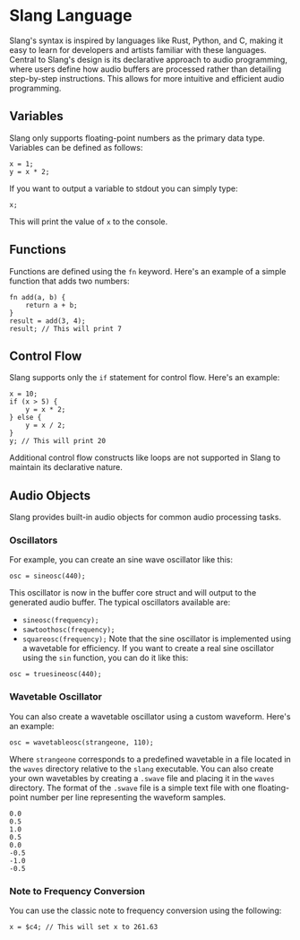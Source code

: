 # Slang Language
Slang's syntax is inspired by languages like Rust, Python, and C, making it easy to learn for developers and artists familiar with these languages.
Central to Slang's design is its declarative approach to audio programming, where users define how audio buffers are processed rather than detailing step-by-step instructions. This allows for more intuitive and efficient audio programming.
## Variables
Slang only supports floating-point numbers as the primary data type. Variables can be defined as follows:
```slang
x = 1;
y = x * 2;
```
If you want to output a variable to stdout you can simply type:
```slang
x;
```
This will print the value of `x` to the console.
## Functions
Functions are defined using the `fn` keyword. Here's an example of a simple function that adds two numbers:
```slang
fn add(a, b) {
    return a + b;
}
result = add(3, 4);
result; // This will print 7
```
## Control Flow
Slang supports only the `if` statement for control flow. Here's an example:
```slang
x = 10;
if (x > 5) {
    y = x * 2;
} else {
    y = x / 2;
}
y; // This will print 20
```
Additional control flow constructs like loops are not supported in Slang to maintain its declarative nature.
## Audio Objects
Slang provides built-in audio objects for common audio processing tasks. 
### Oscillators
For example, you can create an sine wave oscillator like this:
```slang
osc = sineosc(440);
```
This oscillator is now in the buffer core struct and will output to the generated audio buffer.
The typical oscillators available are:
- `sineosc(frequency);`
- `sawtoothosc(frequency);`
- `squareosc(frequency);`
Note that the sine oscillator is implemented using a wavetable for efficiency.
If you want to create a real sine oscillator using the `sin` function, you can do it like this:
```slang
osc = truesineosc(440);
```
### Wavetable Oscillator
You can also create a wavetable oscillator using a custom waveform. Here's an example:
```slang
osc = wavetableosc(strangeone, 110);
```
Where `strangeone` corresponds to a predefined wavetable in a file located in the `waves` directory relative to the `slang` executable.
You can also create your own wavetables by creating a `.swave` file and placing it in the `waves` directory. The format of the `.swave` file is a simple text file with one floating-point number per line representing the waveform samples.
```slang
0.0
0.5
1.0
0.5
0.0
-0.5
-1.0
-0.5
```

### Note to Frequency Conversion
You can use the classic note to frequency conversion using the following:
```slang
x = $c4; // This will set x to 261.63
```


